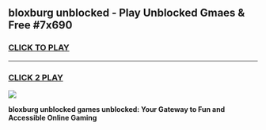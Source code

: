 
## bloxburg unblocked - Play Unblocked Gmaes & Free #7x690
<h3>
<a href="https://news.freeplayer.one?title=bloxburg_unblocked&ref=24F">CLICK TO PLAY</a></h3>
<hr>

<h3>
<a href="https://news.freeplayer.one?title=bloxburg_unblocked&ref=24F">CLICK 2 PLAY</a>
  
</h3>

<a href="https://news.freeplayer.one?title=bloxburg_unblocked&ref=24F/"><img src="https://clearcache.store/games.png"></a>


**bloxburg unblocked games unblocked: Your Gateway to Fun and Accessible Online Gaming**
